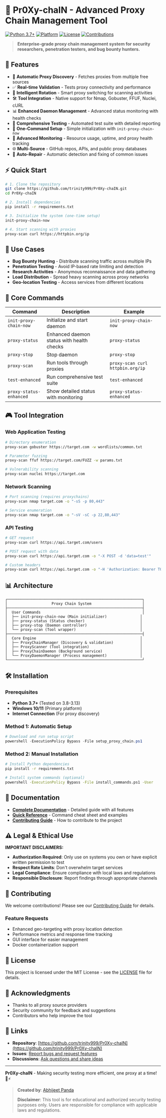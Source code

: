 # 🔗 Pr0Xy-chaIN - Advanced Proxy Chain Management Tool

[![Python 3.7+](https://img.shields.io/badge/python-3.7+-blue.svg)](https://www.python.org/downloads/)
[![Platform](https://img.shields.io/badge/platform-Windows-lightgrey)](https://github.com/trinity999/Pr0Xy-chaIN)
[![License](https://img.shields.io/badge/license-MIT-green.svg)](LICENSE)
[![Contributions](https://img.shields.io/badge/contributions-welcome-orange.svg)](CONTRIBUTING.md)

> **Enterprise-grade proxy chain management system for security researchers, penetration testers, and bug bounty hunters.**

## 🚀 Features

- 🔄 **Automatic Proxy Discovery** - Fetches proxies from multiple free sources
- ✅ **Real-time Validation** - Tests proxy connectivity and performance
- 🔁 **Intelligent Rotation** - Smart proxy switching for scanning activities
- 🛠️ **Tool Integration** - Native support for Nmap, Gobuster, FFUF, Nuclei, cURL
- 📊 **Enhanced Daemon Management** - Advanced status monitoring with health checks
- 🧪 **Comprehensive Testing** - Automated test suite with detailed reporting
- 🎯 **One-Command Setup** - Simple initialization with `init-proxy-chain-now`
- 📝 **Advanced Monitoring** - Resource usage, uptime, and proxy health tracking
- 🌐 **Multi-Source** - GitHub repos, APIs, and public proxy databases
- 🔧 **Auto-Repair** - Automatic detection and fixing of common issues

## ⚡ Quick Start

```bash
# 1. Clone the repository
git clone https://github.com/trinity999/Pr0Xy-chaIN.git
cd Pr0Xy-chaIN

# 2. Install dependencies
pip install -r requirements.txt

# 3. Initialize the system (one-time setup)
init-proxy-chain-now

# 4. Start scanning with proxies
proxy-scan curl https://httpbin.org/ip
```

## 🎯 Use Cases

- **Bug Bounty Hunting** - Distribute scanning traffic across multiple IPs
- **Penetration Testing** - Avoid IP-based rate limiting and detection
- **Research Activities** - Anonymous reconnaissance and data gathering
- **Load Distribution** - Spread heavy scanning across proxy networks
- **Geo-location Testing** - Access services from different locations

## 🔧 Core Commands

| Command | Description | Example |
|---------|-------------|---------|
| `init-proxy-chain-now` | Initialize and start daemon | `init-proxy-chain-now` |
| `proxy-status` | Enhanced daemon status with health checks | `proxy-status` |
| `proxy-stop` | Stop daemon | `proxy-stop` |
| `proxy-scan` | Run tools through proxies | `proxy-scan curl httpbin.org/ip` |
| `test-enhanced` | Run comprehensive test suite | `test-enhanced` |
| `proxy-status-enhanced` | Show detailed status with monitoring | `proxy-status-enhanced` |

## 🎮 Tool Integration

### Web Application Testing
```bash
# Directory enumeration
proxy-scan gobuster https://target.com -w wordlists/common.txt

# Parameter fuzzing
proxy-scan ffuf https://target.com/FUZZ -w params.txt

# Vulnerability scanning
proxy-scan nuclei https://target.com
```

### Network Scanning
```bash
# Port scanning (requires proxychains)
proxy-scan nmap target.com -o "-sS -p 80,443"

# Service enumeration
proxy-scan nmap target.com -o "-sV -sC -p 22,80,443"
```

### API Testing
```bash
# GET request
proxy-scan curl https://api.target.com/users

# POST request with data
proxy-scan curl https://api.target.com -o "-X POST -d 'data=test'"

# Custom headers
proxy-scan curl https://api.target.com -o "-H 'Authorization: Bearer TOKEN'"
```

## 📊 Architecture

```
┌─────────────────────────────────────────────────────────────┐
│                    Proxy Chain System                       │
├─────────────────────────────────────────────────────────────┤
│  User Commands                                              │
│  ├── init-proxy-chain-now (Main initializer)               │
│  ├── proxy-status (Status checker)                         │
│  ├── proxy-stop (Daemon controller)                        │
│  └── proxy-scan (Tool wrapper)                             │
├─────────────────────────────────────────────────────────────┤
│  Core Engine                                               │
│  ├── ProxyChainManager (Discovery & validation)            │
│  ├── ProxyScanner (Tool integration)                       │
│  ├── ProxyChainDaemon (Background service)                 │
│  └── ProxyDaemonManager (Process management)               │
└─────────────────────────────────────────────────────────────┘
```

## 🛠️ Installation

### Prerequisites
- **Python 3.7+** (Tested on 3.8-3.13)
- **Windows 10/11** (Primary platform)
- **Internet Connection** (For proxy discovery)

### Method 1: Automatic Setup
```powershell
# Download and run setup script
powershell -ExecutionPolicy Bypass -File setup_proxy_chain.ps1
```

### Method 2: Manual Installation
```bash
# Install Python dependencies
pip install -r requirements.txt

# Install system commands (optional)
powershell -ExecutionPolicy Bypass -File install_commands.ps1 -User
```

## 📖 Documentation

- **[Complete Documentation](DOCUMENTATION.md)** - Detailed guide with all features
- **[Quick Reference](QUICK_REFERENCE.md)** - Command cheat sheet and examples
- **[Contributing Guide](CONTRIBUTING.md)** - How to contribute to the project

## ⚠️ Legal & Ethical Use

**IMPORTANT DISCLAIMERS:**
- **Authorization Required**: Only use on systems you own or have explicit written permission to test
- **Respect Rate Limits**: Don't overwhelm target services
- **Legal Compliance**: Ensure compliance with local laws and regulations
- **Responsible Disclosure**: Report findings through appropriate channels

## 🤝 Contributing

We welcome contributions! Please see our [Contributing Guide](CONTRIBUTING.md) for details.

### Feature Requests
- Enhanced geo-targeting with proxy location detection
- Performance metrics and response time tracking
- GUI interface for easier management
- Docker containerization support

## 📜 License

This project is licensed under the MIT License - see the [LICENSE](LICENSE) file for details.

## 🙏 Acknowledgments

- Thanks to all proxy source providers
- Security community for feedback and suggestions
- Contributors who help improve the tool

## 🔗 Links

- **Repository**: [https://github.com/trinity999/Pr0Xy-chaIN](https://github.com/trinity999/Pr0Xy-chaIN)
- **Issues**: [Report bugs and request features](https://github.com/trinity999/Pr0Xy-chaIN/issues)
- **Discussions**: [Ask questions and share ideas](https://github.com/trinity999/Pr0Xy-chaIN/discussions)

---

**Pr0Xy-chaIN** - Making security testing more efficient, one proxy at a time! 🔗⚡

> **Created by**: [Abhijeet Panda](https://github.com/trinity999)
> 
> **Disclaimer**: This tool is for educational and authorized security testing purposes only. Users are responsible for compliance with applicable laws and regulations.
